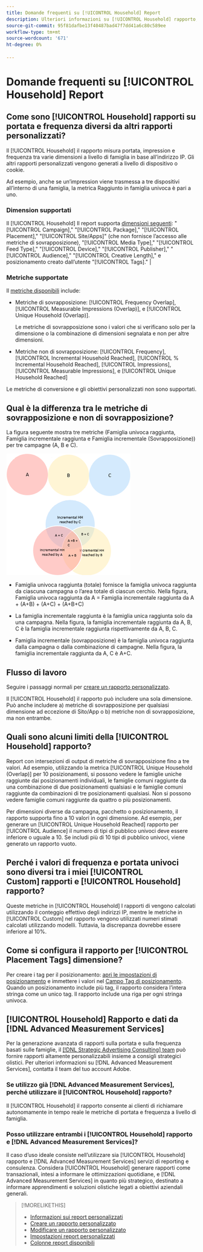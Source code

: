 ```yaml
---
title: Domande frequenti su [!UICONTROL Household] Report
description: Ulteriori informazioni su [!UICONTROL Household] rapporto, incluse le differenze rispetto ad altri rapporti e la risoluzione dei problemi.
source-git-commit: 95f81dafbe13f40487bad47f7dd41a6c80c589ee
workflow-type: tm+mt
source-wordcount: '671'
ht-degree: 0%

---
```


# Domande frequenti su [!UICONTROL Household] Report

## Come sono [!UICONTROL Household] rapporti su portata e frequenza diversi da altri rapporti personalizzati?

Il [!UICONTROL Household] il rapporto misura portata, impression e frequenza tra varie dimensioni a livello di famiglia in base all’indirizzo IP. Gli altri rapporti personalizzati vengono generati a livello di dispositivo o cookie.

Ad esempio, anche se un’impression viene trasmessa a tre dispositivi all’interno di una famiglia, la metrica Raggiunto in famiglia univoca è pari a uno.

### Dimension supportati

Il [!UICONTROL Household] Il report supporta [dimensioni seguenti](/help/dsp/reports/report-columns.md): &quot;[!UICONTROL Campaign],&quot; &quot;[!UICONTROL Package],&quot; &quot;[!UICONTROL Placement],&quot; &quot;[!UICONTROL Site/Apps]&quot; (che non fornisce l’accesso alle metriche di sovrapposizione), &quot;[!UICONTROL Media Type],&quot; &quot;[!UICONTROL Feed Type],&quot; &quot;[!UICONTROL Device],&quot; &quot;[!UICONTROL Publisher],&quot; &quot;[!UICONTROL Audience],&quot; &quot;[!UICONTROL Creative Length],&quot; e posizionamento creato dall’utente &quot;[!UICONTROL Tags].&quot; |

### Metriche supportate

Il [metriche disponibili](/help/dsp/reports/report-columns.md) include:

* Metriche di sovrapposizione: [!UICONTROL Frequency Overlap], [!UICONTROL Measurable Impressions (Overlap)], e [!UICONTROL Unique Household (Overlap)].

   Le metriche di sovrapposizione sono i valori che si verificano solo per la dimensione o la combinazione di dimensioni segnalata e non per altre dimensioni. <!-- For example, it might show the ?? -->

* Metriche non di sovrapposizione: [!UICONTROL Frequency], [!UICONTROL Incremental Household Reached], [!UICONTROL % Incremental Household Reached], [!UICONTROL Impressions], [!UICONTROL Measurable Impressions], e [!UICONTROL Unique Household Reached]

Le metriche di conversione e gli obiettivi personalizzati non sono supportati.

## Qual è la differenza tra le metriche di sovrapposizione e non di sovrapposizione?

La figura seguente mostra tre metriche (Famiglia univoca raggiunta, Famiglia incrementale raggiunta e Famiglia incrementale (Sovrapposizione)) per tre campagne (A, B e C).

![Illustrazione delle metriche di sovrapposizione delle famiglie](/help/dsp/assets/household-overlap-metrics-illustration.png "Illustrazione delle metriche di sovrapposizione delle famiglie")

* Famiglia univoca raggiunta (totale) fornisce la famiglia univoca raggiunta da ciascuna campagna o l’area totale di ciascun cerchio. Nella figura, Famiglia univoca raggiunta da A = Famiglia incrementale raggiunta da A + (A+B) + (A+C) + (A+B+C)

* La famiglia incrementale raggiunta è la famiglia unica raggiunta solo da una campagna. Nella figura, la famiglia incrementale raggiunta da A, B, C è la famiglia incrementale raggiunta rispettivamente da A, B, C.

* Famiglia incrementale (sovrapposizione) è la famiglia univoca raggiunta dalla campagna o dalla combinazione di campagne. Nella figura, la famiglia incrementale raggiunta da A, C è A+C.

## Flusso di lavoro

Seguire i passaggi normali per [creare un rapporto personalizzato](report-create.md).

Il [!UICONTROL Household] il rapporto può includere una sola dimensione. Può anche includere a) metriche di sovrapposizione per qualsiasi dimensione ad eccezione di Sito/App o b) metriche non di sovrapposizione, ma non entrambe.

## Quali sono alcuni limiti della [!UICONTROL Household] rapporto? 

Report con intersezioni di output di metriche di sovrapposizione fino a tre valori. Ad esempio, utilizzando la metrica [!UICONTROL Unique Household (Overlap)] per 10 posizionamenti, si possono vedere le famiglie uniche raggiunte dai posizionamenti individuali, le famiglie comuni raggiunte da una combinazione di due posizionamenti qualsiasi e le famiglie comuni raggiunte da combinazioni di tre posizionamenti qualsiasi. Non si possono vedere famiglie comuni raggiunte da quattro o più posizionamenti.

Per dimensioni diverse da campagna, pacchetto o posizionamento, il rapporto supporta fino a 10 valori in ogni dimensione. Ad esempio, per generare un [!UICONTROL Unique Household Reached] rapporto per [!UICONTROL Audience] il numero di tipi di pubblico univoci deve essere inferiore o uguale a 10. Se includi più di 10 tipi di pubblico univoci, viene generato un rapporto vuoto.

## Perché i valori di frequenza e portata univoci sono diversi tra i miei [!UICONTROL Custom] rapporti e [!UICONTROL Household] rapporto?

Queste metriche in [!UICONTROL Household] I rapporti di vengono calcolati utilizzando il conteggio effettivo degli indirizzi IP, mentre le metriche in [!UICONTROL Custom] nel rapporto vengono utilizzati numeri stimati calcolati utilizzando modelli. Tuttavia, la discrepanza dovrebbe essere inferiore al 10%.

## Come si configura il rapporto per [!UICONTROL Placement Tags] dimensione?

Per creare i tag per il posizionamento: [apri le impostazioni di posizionamento](/help/dsp/campaign-management/placements/placement-edit.md) e immettere i valori nel [Campo Tag di posizionamento](/help/dsp/campaign-management/placements/placement-settings.md).
 
Quando un posizionamento include più tag, il rapporto considera l’intera stringa come un unico tag. Il rapporto include una riga per ogni stringa univoca.

## [!UICONTROL Household] Rapporto e dati da [!DNL Advanced Measurement Services]

Per la generazione avanzata di rapporti sulla portata e sulla frequenza basati sulle famiglie, il [[!DNL Strategic Advertising Consulting] team](/help/dsp/introduction/advanced-measurement-services.md) può fornire rapporti altamente personalizzabili insieme a consigli strategici olistici. Per ulteriori informazioni su [!DNL Advanced Measurement Services], contatta il team del tuo account Adobe.

### Se utilizzo già [!DNL Advanced Measurement Services], perché utilizzare il [!UICONTROL Household] rapporto?

Il [!UICONTROL Household] il rapporto consente ai clienti di richiamare autonomamente in tempo reale le metriche di portata e frequenza a livello di famiglia.

### Posso utilizzare entrambi i [!UICONTROL Household] rapporto e [!DNL Advanced Measurement Services]? 

Il caso d’uso ideale consiste nell’utilizzare sia [!UICONTROL Household] rapporto e [!DNL Advanced Measurement Services] servizi di reporting e consulenza. Considera [!UICONTROL Household] generare rapporti come transazionali, intesi a informare le ottimizzazioni quotidiane, e [!DNL Advanced Measurement Services] in quanto più strategico, destinato a informare apprendimenti e soluzioni olistiche legati a obiettivi aziendali generali.

>[!MORELIKETHIS]
>
>* [Informazioni sui report personalizzati](/help/dsp/reports/report-about.md)
>* [Creare un rapporto personalizzato](/help/dsp/reports/report-create.md)
>* [Modificare un rapporto personalizzato](/help/dsp/reports/report-edit.md)
>* [Impostazioni report personalizzati](/help/dsp/reports/report-settings.md)
>* [Colonne report disponibili](/help/dsp/reports/report-columns.md)

